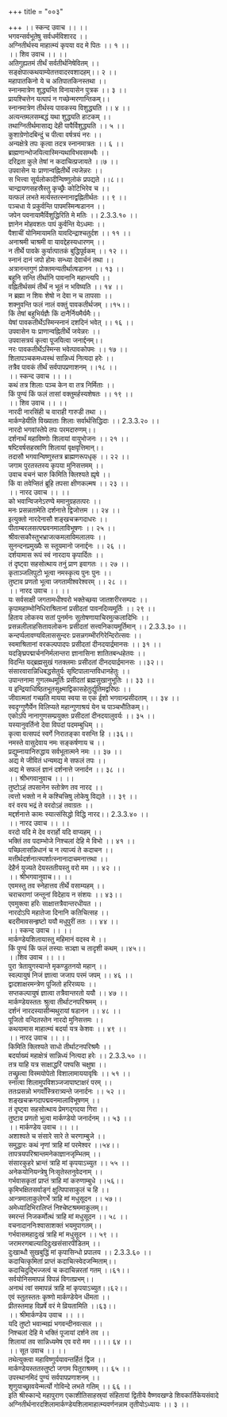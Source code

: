 +++
title = "००३"

+++
।। स्कन्द उवाच ।। ।।  
भगवन्सर्वभूतेषु सर्वधर्मविशारद ।।  
अग्नितीर्थस्य माहात्म्यं कृपया वद मे पितः ।। १ ।।  
।। शिव उवाच ।। ।।  
अतिगुह्यतमं तीर्थं सर्वतीर्थनिषेवितम् ।।  
सङ्क्षेपात्कथयाम्येतत्तवादरवशादहम्।। २ ।।  
महापातकिनो ये च अतिपातकिनस्तथा ।।  
स्नानमात्रेण शुद्ध्यन्ति विनायासेन पुत्रक ।। ३ ।।  
प्रायश्चित्तेन यत्पापं न गच्छेन्मरणान्तिकम्।।  
स्नानमात्रेण तीर्थस्य पावकस्य विशुद्ध्यति ।। ४ ।।  
अत्यन्तमलसम्बद्धं यथा शुद्ध्यति हाटकम् ।।  
तथाग्नितीर्थमासाद्य देही पापैर्विशुद्ध्यति ।। ५ ।।  
कुशाग्रेणोदबिन्दुं च पीत्वा वर्षत्रयं नरः ।।  
अन्यक्षेत्रे तपः कृत्वा तदत्र स्नानमात्रतः ।। ६ ।।  
ब्राह्मणान्भोजयित्वास्मिन्यथाविभवसम्भवैः ।।  
दरिद्रता कुले तेषां न कदाचित्प्रजायते ।।७ ।।  
उपवासेन यः प्राणान्वह्नितीर्थे त्यजेन्नरः ।।  
स भित्त्वा सूर्यलोकादीन्विष्णुलोकं प्रपद्यते ।।८।।  
चान्द्रायणसहस्रैस्तु कृच्छ्रैः कोटिभिरेव च ।।  
यत्फलं लभते मर्त्यस्तत्स्नानाद्वह्नितीर्थतः ।। ९ ।।  
पञ्चधा ये प्रकुर्वन्ति पापमस्मिन्षडानन ।।  
जपेन पवनायामैर्विशुद्धिरिति मे मतिः ।। 2.3.3.१० ।।  
ज्ञानेन मोहवशतः पापं कुर्वन्ति येऽधमाः ।।  
पैशाचीं योनिमायामति यावदिन्द्राश्चतुर्दश ।। ११ ।।  
अनाश्रमी चाश्रमी वा यावद्देहस्यधारणम् ।।  
न तीर्थे पावके कुर्यात्पातकं बुद्धिपूर्वकम् ।। १२ ।।  
स्नानं दानं जपो होमः सन्ध्या देवार्चनं तथा ।।  
अत्रानन्तगुणं प्रोक्तमन्यतीर्थात्षडानन ।। १३ ।।  
बहूनि सन्ति तीर्थानि पावनानि महान्त्यपि ।।  
वह्नितीर्थसमं तीर्थं न भूतं न भविष्यति ।। १४ ।।  
न ब्रह्मा न शिवः शेषो न देवा न च तापसाः ।।  
शक्नुवन्ति फलं नालं वक्तुं पावकतीर्थजम् ।।१५।।  
किं तेषां बहुभिर्यज्ञैः किं दानैर्नियमैर्यमैः।।  
येषां पावकतीर्थेऽस्मिन्स्नानं दशदिनं भवेत् ।। १६ ।।  
उपवासेन यः प्राणान्वह्नितीर्थे जयेन्नरः ।।  
उपवासत्रयं कृत्वा पूजयित्वा जनार्द्दनम्।।  
नरः पावकतीर्थेऽस्मिन्स भवेत्पावकोपमः ।। १७ ।।  
शिलापञ्चकमध्यस्थं सान्निध्यं नित्यदा हरेः ।।  
तत्रैव पावकं तीर्थं सर्वपापप्रणाशनम् ।।१८ ।।  
।। स्कन्द उवाच ।। ।।  
कथं तत्र शिलाः पञ्च केन वा तत्र निर्मिताः ।।  
किं पुण्यं किं फलं तासां वक्तुमर्हस्यशेषतः ।। १९ ।।  
।। शिव उवाच ।। ।।  
नारदी नारसिंही च वाराही गारुडी तथा ।।  
मार्कण्डेयीति विख्याताः शिलाः सर्वार्थसिद्धिदाः ।। 2.3.3.२० ।।  
नारदो भगवांस्तेपे तपः परमदारुणम्।।  
दर्शनार्थं महाविष्णोः शिलायां वायुभोजनः ।। २१ ।।  
षष्टिवर्षसहस्राणि शिलायां वृक्षवृत्तिमान्।।  
तदासौ भगवान्विष्णुस्तत्र ब्राह्मणरूपधृक् ।। २२ ।।  
जगाम पुरतस्तस्य कृपया मुनिसत्तमम् ।।  
उवाच वचनं चारु किमिति क्लिश्यते ह्यृषे ।।  
किं वा तवेप्सितं ब्रूहि तपसा क्षीणकल्मष ।। २३ ।।  
।। नारद उवाच ।। ।।  
को भवान्विजनेऽरण्ये ममानुग्रहतत्परः ।।  
मनः प्रसन्नतामेति दर्शनात्ते द्विजोत्तम ।। २४ ।।  
इत्युक्तो नारदेनासौ शङ्खचक्रगदाधरः ।।  
पीताम्बरलसत्पद्मवनमालाविभूषणः ।। २५ ।।  
श्रीवत्सकौस्तुभभ्राजत्कमलाविमलालयः ।।  
सुनन्दनप्रमुख्यैः स स्तूयमानो जनार्द्दनः ।। २६ ।।  
दर्शयामास रूपं स्वं नारदाय कृपार्दितः ।।  
तं दृष्ट्वा सहसोत्थाय तनुं प्राण इवागतः ।। २७ ।।  
कृताञ्जलिपुटो भूत्वा नमस्कृत्य पुनः पुनः ।।  
तुष्टाव प्रणतो भूत्वा जगतामीश्वरेश्वरम् ।। २८ ।।  
।। नारद उवाच ।। ।।  
यः सर्वसाक्षी जगतामधीश्वरो भक्तेच्छया जातशरीरसम्पदः ।।  
कृपामहाम्भोनिधिराश्रितानां प्रसीदतां पावनदिव्यमूर्तिः ।। २९ ।।  
हिताय लोकस्य सतां पुनर्मनः सुतोषणायाचिरमुत्कलादिभिः ।।  
प्रसन्नलीलाहसितावलोकनः प्रसीदतां सत्त्वनिकायमूर्तिमान् ।। 2.3.3.३० ।।  
कन्दर्प्पलावण्यविलाससुन्दरः प्रसन्नगम्भीरगिरेन्दिरोत्सवः ।।  
स्वमाश्रितानां वरकल्पपादपः प्रसीदतां दीनदयार्द्रमानसः ।। ३१ ।।  
यदङ्घ्रिपद्मार्चननिर्मलान्तरा ज्ञानासिना शातितबन्धहेतवः ।।  
विदन्ति यद्ब्रह्मसुखं गतक्लमाः प्रसीदतां दीनदयार्द्रमानसः ।।३२।।  
संसारवारान्निधिबद्धसेतुर्यः सृष्टिपालान्तविधानहेतुः ।।  
उपान्तनामा गुणलब्धमूर्तिः प्रसीदतां ब्रह्मसुखानुभूतिः ।। ३३ ।।  
य इन्द्रियाधिष्ठितभूतसूक्ष्माद्विकासहेतुर्द्युतिमद्वरिष्ठः ।।  
जीवात्मतां गच्छति मायया स्वया स एक ईशो भगवान्प्रसीदताम् ।। ३४ ।।  
स्वदृग्गुणैर्येन विलिप्यते महान्गुणाश्रयं येन च पाञ्चभौतिकम्।।  
एकोऽपि नानागुणसम्प्रयुक्तः प्रसीदतां दीनदयालुवर्यः ।। ३५ ।।  
यस्यानुवर्तिनो देवा विपदां पदमम्बुधिम् ।।  
कृत्वा वत्सपदं स्वर्गे निरातङ्का वसन्ति हि ।।३६।।  
नमस्ते वासुदेवाय नमः सङ्कर्षणाय च ।।  
प्रद्युम्नायानिरुद्धाय सर्वभूतात्मने नमः ।। ३७ ।।  
अद्य मे जीवितं धन्यमद्य मे सफलं तपः ।।  
अद्य मे सफलं ज्ञानं दर्शनात्ते जनार्दन ।। ३८ ।।  
।। श्रीभगवानुवाच ।। ।।  
तुष्टोऽहं तपसानेन स्तोत्रेण तव नारद ।।  
त्वत्तो भक्तो न मे कश्चित्त्रिषु लोकेषु विद्यते ।। ३९ ।।  
वरं वरय भद्रं ते वरदोऽहं तवाग्रतः ।।  
मद्दर्शनात्ते कामः स्यात्संसिद्धो विद्धि नारद।। 2.3.3.४० ।।  
।। नारद उवाच ।। ।।  
 वरदो यदि मे देव वरार्हो यदि वाप्यहम् ।।  
भक्तिं तव पदाम्भोजे निश्चलां देहि मे विभो ।। ४१ ।।  
पच्छिलासन्निधानं च न त्याज्यं ते कदाचन ।।  
मत्तीर्थदर्शनात्स्पर्शात्स्नानादाचमनात्तथा ।।  
देहैर्न युज्यते देयस्ततीयस्तु वरो मम ।। ४२ ।।  
।। श्रीभगवानुवाच।। ।।  
एवमस्तु तव स्नेहात्तव तीर्थे वसाम्यहम् ।।  
चराचराणां जन्तूनां विदेहाय न संशयः ।। ४३।।  
एवमुक्त्वा हरिः साक्षात्तत्रैवान्तरधीयत ।।  
नारदोऽपि महातेजा दिनानि कतिचित्सह ।।  
बदरीमावसन्हृष्टो ययौ मधुपुरीं ततः ।। ४४ ।।  
।। स्कन्द उवाच ।। ।।  
मार्कण्डेयशिलायास्तु महिमानं वदस्व मे ।।  
किं पुण्यं किं फलं तस्याः सञ्ज्ञा च तादृशी कथम् ।।४५।।  
।।शिव उवाच ।। ।।  
पुरा त्रेतायुगस्यान्ते मृकण्डुतनयो महान् ।।  
स्वल्पायुषं निजं ज्ञात्वा जजाप परमं जपम् ।। ४६ ।।  
द्वादशाक्षरमन्त्रेण पूजितो हरिरव्ययः ।।  
सप्तकल्पायुषं ज्ञात्वा तत्रैवान्तरतो ययौ ।। ४७ ।।  
मार्कण्डेयस्ततः श्रुत्वा तीर्थाटनपरिश्रमम् ।।  
दर्शनं नारदस्यासीन्मथुरायां षडानन ।। ४८ ।।  
पूजितो वन्दितस्तेन नारदो मुनिसत्तमः ।।  
कथयामास माहात्म्यं बदर्या यत्र केशवः ।। ४९ ।।  
।। नारद उवाच ।। ।।  
किमिति क्लिश्यते साधो तीर्थाटनपरिश्रमैः ।।  
बदर्याख्यं महाक्षेत्रं सान्निध्यं नित्यदा हरेः ।। 2.3.3.५० ।।  
तत्र याहि यत्र साक्षाद्धरिं पश्यसि चक्षुषा ।।  
तच्छ्रुत्वा विस्मयोपेतो विशालामाययावृषिः ।। ५१ ।।  
स्नात्वा शिलामुपविशञ्जजापाष्टाक्षरं परम् ।।  
ततःप्रसन्नो भगवाँस्त्रिरात्र्यन्ते जनार्दनः ।। ५२ ।।  
शङ्खचक्रगदापद्मवनमालाविभूषणम् ।।  
तं दृष्ट्वा सहसोत्थाय प्रेमगद्गदया गिरा ।।  
तुष्टाव प्रणतो भूत्वा मार्कण्डेयो जनार्दनम् ।। ५३ ।।  
।। मार्कण्डेय उवाच ।। ।।  
अशाश्वते च संसारे सारे ते चरणाम्बुजे ।।  
समुद्धारः कथं नृणां त्राहि मां परमेश्वर ।।५४।।  
तापत्रयपरिश्रान्तमनेकाज्ञानजृम्भितम् ।।  
संसारकुहरे भ्रान्तं त्राहि मां कृपयाऽच्युत ।। ५५ ।।  
अनेकयोनियन्त्रेषु निःसृतेस्तनुवेदनाम् ।।  
गर्भवासकृतां प्राप्तं त्राहि मां करुणाम्बुधे ।।५६।।  
कृमिभक्षितसर्वाङ्गं क्षुत्पिपासाकुलं च हि ।।  
आन्त्रमालाकुलेगर्भे त्राहि मां मधुसूदन ।। ५७।।  
अमेध्यादिभिरालिप्तं निश्चेष्टश्रममाकुलम्।।  
स्मरन्तं निजकर्मोत्थं त्राहि मां मधुसूदन ।। ५८ ।।  
वचनादाननिःश्वासाशक्तं भयमुपागतम्।।  
गर्भवासमहादुःखं त्राहि मां मधुसूदन ।। ५९ ।।  
जरामरणबाल्यादिदुःखसंसारपीडितम् ।।  
दुःखाब्धौ सुखबुद्धिं मां कृपासिन्धो प्रपालय ।। 2.3.3.६० ।।  
कदाचित्कृमितां प्राप्तं कदाचित्स्वेदजन्मिताम्।।  
कदाचिदुद्भिज्जत्वं च कदाचिन्नरतां गतम् ।।६१।।  
सर्वयोनिसमापन्नं विपन्नं विगतप्रभम्।।  
अनाथं त्वां समापन्नं त्राहि मां कृपयाऽच्युत।।६२।।  
एवं स्तुतस्ततः कृष्णो मार्कण्डेयेन धीमता ।।  
प्रीतस्तमाह विप्रर्षे वरं मे व्रियतामिति ।।६३।।  
।। श्रीमार्कण्डेय उवाच ।। ।।  
यदि तुष्टो भवान्मह्यं भगवन्दीनवत्सल ।।  
निश्चलां देहि मे भक्तिं पूजायां दर्शने तव ।।  
शिलायां तव सान्निध्यमेष एव वरो मम ।।।। ६४ ।।  
।। सूत उवाच ।। ।।  
तथेत्युक्त्वा महाविष्णुर्ययावन्तर्हितं द्विज ।।  
मार्कण्डेयस्ततस्तुष्टो जगाम पितुराश्रमम् ।। ६५ ।।  
उपस्थानमिदं पुण्यं सर्वपापप्रणाशनम् ।।  
शृणुयाच्छ्रावयेन्मर्त्यो गोविन्दे लभते गतिम् ।। ६६ ।।  
इति श्रीस्कान्दे महापुराण एकाशीतिसाहस्र्यां संहितायां द्वितीये वैष्णवखण्डे शिवकार्तिकेयसंवादे अग्नितीर्थनारदशिलामार्कण्डेयशिलामाहात्म्यवर्णनन्नाम तृतीयोऽध्यायः ।। ३ ।।